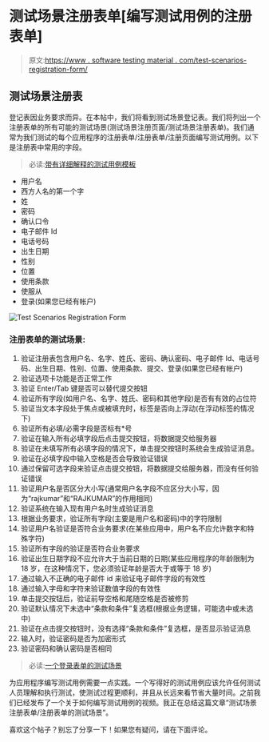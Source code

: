 # 测试场景注册表单[编写测试用例的注册表单]

> 原文:[https://www . software testing material . com/test-scenarios-registration-form/](https://www.softwaretestingmaterial.com/test-scenarios-registration-form/)

## 测试场景注册表

登记表因业务要求而异。在本帖中，我们将看到测试场景登记表。我们将列出一个注册表单的所有可能的测试场景(测试场景注册页面/测试场景注册表单)。我们通常为我们测试的每个应用程序的注册表单/注册表单/注册页面编写测试用例。以下是注册表中常用的字段。

> 必读:[带有详细解释的测试用例模板](https://www.softwaretestingmaterial.com/test-case-template-with-explanation/)

*   用户名
*   西方人名的第一个字
*   姓
*   密码
*   确认口令
*   电子邮件 Id
*   电话号码
*   出生日期
*   性别
*   位置
*   使用条款
*   使服从
*   登录(如果您已经有帐户)

![Test Scenarios Registration Form](img/2b6a5d65971aa821f6d88d2753fa11a1.png)

### 注册表单的测试场景:

1.  验证注册表包含用户名、名字、姓氏、密码、确认密码、电子邮件 Id、电话号码、出生日期、性别、位置、使用条款、提交、登录(如果您已经有帐户)
2.  验证选项卡功能是否正常工作
3.  验证 Enter/Tab 键是否可以替代提交按钮
4.  验证所有字段(如用户名、名字、姓氏、密码和其他字段)是否有有效的占位符
5.  验证当文本字段处于焦点或被填充时，标签是否向上浮动(在浮动标签的情况下)
6.  验证所有必填/必需字段是否标有*号
7.  验证在输入所有必填字段后点击提交按钮，将数据提交给服务器
8.  验证在未填写所有必填字段的情况下，单击提交按钮时系统会生成验证消息。
9.  验证在必填字段中输入空格是否会导致验证错误
10.  通过保留可选字段来验证点击提交按钮，将数据提交给服务器，而没有任何验证错误
11.  验证用户名是否区分大小写(通常用户名字段不应区分大小写，因为“rajkumar”和“RAJKUMAR”的作用相同)
12.  验证系统在输入现有用户名时生成验证消息
13.  根据业务要求，验证所有字段(主要是用户名和密码)中的字符限制
14.  验证用户名验证是否符合业务要求(在某些应用中，用户名不应允许数字和特殊字符)
15.  验证所有字段的验证是否符合业务要求
16.  验证出生日期字段不应允许大于当前日期的日期(某些应用程序的年龄限制为 18 岁，在这种情况下，您必须验证年龄是否大于或等于 18 岁)
17.  通过输入不正确的电子邮件 id 来验证电子邮件字段的有效性
18.  通过输入字母和字符来验证数值字段的有效性
19.  单击提交按钮后，验证前导空格和尾随空格是否被修剪
20.  验证默认情况下未选中“条款和条件”复选框(根据业务逻辑，可能选中或未选中)
21.  验证在点击提交按钮时，没有选择“条款和条件”复选框，是否显示验证消息
22.  输入时，验证密码是否为加密形式
23.  验证密码和确认密码是否相同

> 必读:[一个登录表单的测试场景](https://www.softwaretestingmaterial.com/test-scenarios-login-page)

为应用程序编写测试用例需要一点实践。一个写得好的测试用例应该允许任何测试人员理解和执行测试，使测试过程更顺利，并且从长远来看节省大量时间。之前我们已经发布了一个关于如何编写测试用例的视频。我正在总结这篇文章“测试场景注册表单/注册表单的测试场景”。

喜欢这个帖子？别忘了分享一下！如果您有疑问，请在下面评论。
